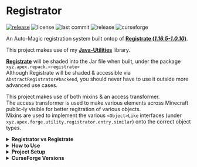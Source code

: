 # Registrator
[![release](https://github.com/ApexModder/Registrator/actions/workflows/release.yml/badge.svg)](https://github.com/ApexModder/Registrator/actions/workflows/release.yml)
![license](https://img.shields.io/github/license/ApexModder/Registrator)
![last commit](https://img.shields.io/github/last-commit/ApexModder/Registrator/master)
![release](https://img.shields.io/github/v/release/ApexModder/Registrator)
![curseforge](https://cf.way2muchnoise.eu/versions/550146.svg)

An Auto-Magic registration system built ontop of [**Registrate (_1.16.5-1.0.10_)**](https://github.com/tterrag1098/Registrate/tree/1.16).

This project makes use of my [**Java-Utilities**](https://github.com/ApexModder/JavaUtilities) library.

[**Registrate**](https://github.com/tterrag1098/Registrate/tree/1.16) will be shaded into the Jar file when built, under the package `xyz.apex.repack.<registrate>`<br>
Although Registrate will be shaded & accessible via `AbstractRegistrator#backend`, you should never have to use it outside more advanced use cases.

This project makes use of both mixins & an access transformer.<br>
The access transformer is used to make various elements across Minecraft public-ly visible for better regitration of various objects.<br>
Mixins are used to implement the various `<Object>Like` interfaces (under `xyz.apex.forge.utility.registrator.entry.similar`) onto the correct object types.

<details>
<summary><b>Registrator vs Registrate</b></summary>

- Adds support for various new Registration types
  - `PaintingType`
  - `PointOfInterestType`
  - `IRecipeSerializer`
  - `SoundEvent`
  - `VillagerProfession`
  - `Structure`

- Custom `RegistryEntry` types & builders
  - Custom builders not only gives access to using custom `RegistryEntry` types, but also more freedom in what can be registered during the building process.
  - Custom `RegistryEntry` types allows for things like `ItemProviderEntry` to implement `IItemProvider` and be considered an `Item` object by the game. This allows for passing in your custom item entries right into places that would usually expect an `Item`.
  - Sub registration type helpers.
    - This is mainly helpful for easier sub `Item` registrations.
    - Things like `ToolItem`, `ArmorItem` use different constructor parameters, many helper methods have been implemented into `AbstractRegistor` to make registering these kinds of items easier.
- Custom DataProviders
  - An extended LanguageProvider (`RegistrateLangExtProvider`) has been implemented and many similar `lang()` methods exist, to allow registering translation for various languages. Whereas vanilla Registrate only supports `en_us` (& auto `en_ud`) by default.
    - To use this provider, look for any `lang` method whose first parameter is `languageKey` this is the 'language code' you wish to add a translation for, constants for all vanilla Minecraft supported language codes can be found in `RegistrateLangExtProvider`.
    - **Note**: `RegistrateLangExtProvider` **DOES NOT** support registering for the `en_us` language code, use the vanilla `RegistrateLangProvider` provider type & methods for this.
  - Various new tags providers for the missing tag types (`Potion`, `Enchantment` & `BlockEntity` / `TileEntity`).
  - A new Sound provider is implemented, although it is not recommended being used. Use the `SoundBuiler` (`AbstractRegistrator#sound(<soundName>, [parentObj])`) methods to build a SoundEvent (RegistryEntry `SoundEntry`).
    - This builder has many useful methods to make building your custom sounds easier, and also automatically generates & appends to your mods `sounds.json` file.
  - TemplatePoolProvider
    - This provider type has not been thoroughly tested but should allow you to generate template pools used during world generation.
    - Use at your own risk.
</details>

<details>
<summary><b>How to Use</b></summary>

For an example mod on how to use Registrator, see the [TestMod here](https://github.com/ApexModder/Registrator/blob/master/src/testmod/java/xyz/apex/forge/testmod/init/TRegistry.java).

This system is used in a very similar way to how vanilla Registrate is used. So their _How to Use_ guide should also be applicable here.
Just substitute any Registrate references for Registrator versions.

Firstly you will need to create a lazily loaded `AbstractRegistrator` object, which will be used & referenced across your entire project.<br>
The easiest method to do this is via the `Registrator#create(<mod_id>)` method.

```java
public static final Lazy<Registrator> REGISTRY = Registrator.create("<YOUR_MOD_ID_HERE>")
```

Once you have a Registrator instance you can then begin building & registering your various objects.

The following will build & register a generic block with US & British translations, require a pickaxe to be broken as well as a generic BlockItem.
```java
public static final BlockEntry<Block> YOUR_BLOCK = REGISTRY.get()
        .block("<your_block_name_here>")
            .lang("Some US Name Here")
            .lang(RegistrateLangExtProvider.EN_GB, "Some British Name Here")
            .harvestTool(ToolType.PICKAXE)
            .requireCorrectToolForDrops()
            .strength(3F, 3F)
        
            .simpleItem()
        .register();
```

To register more advanced object types, a factory method can be appended to the end of any object method.
`block("<your_block_name_here>", [parentObj], <some_block_factory>)`
These factory types take the default constructor parameters of what ever type you are trying to build.
For example, a `BlockFactory` takes in the finalized `AbstractBlock.Properties` object (Similar to how the `Block` constructor takes in a `AbstractBlock.Properties` object).
</details>

<details>
<summary><b>Project Setup</b></summary>

Due to Registrator including a `mods.toml` file, it has to be added as a dependency to your mod.
Unlike how vanilla Registrate includes no mod data and can be shaded right into your mod jar.

To do this, add the following snippet of code to your `mods.toml` file.
```toml
[[dependencies.<YOUR_MOD_ID_HERE>]]
    modId="registrator"
    mandatory=true
    versionRange="[<REGISTRATOR_VERSION>,)"
    ordering="NONE"
    side="BOTH"
```

To include Registrator in your mods `build.gradle` file, We make use of the [CurseMaven Gradle plugin](https://www.cursemaven.com/). <br>
Add the following snippet of code to your `repositories { }` section

```groovy
maven { // CurseForge
    url 'https://cursemaven.com'
    content { includeGroup 'curse.maven' }
}
```

Add the following snippet of code to your `dependencies { }` section<br>
See below for table of CurseForge version IDs

```groovy
compileOnly fg.deobf('curse.maven:registrator-550146:<REGISTRATOR_CURSE_ID>')
runtimeOnly fg.deobf('curse.maven:registrator-550146:<REGISTRATOR_CURSE_ID>')
```

<details>
<summary><b>The following is only required when shipping your mod via CurseForge.</b></summary>

While uploading / editing uploaded releases, find the `Releated Projects` section.<br>
![Releated-Projects](https://i.imgur.com/Lj5jXZj.png)

Search for `Registrator` and click `Add Project` on the right.<br>
This will add Registrator as a dependency on CurseForge. When users download your mod via the CurseForge launcher (or any launchers using CurseForges API), Registrator will automatically be downloaded alongside it.

</details>
</details>

<details>
<summary><b>CurseForge Versions</b></summary>

<details>
<summary><b><i>1.16.5</i></b></summary>

| Registrator Version  | CurseForge File ID |
|:--------------------:|:---:|
| <b><i>1.0.21</i></b> | [3624977](https://www.curseforge.com/minecraft/mc-mods/registrator/files/3624977) |
| <b><i>1.0.20</i></b> | [3624959](https://www.curseforge.com/minecraft/mc-mods/registrator/files/3624959) |
| <b><i>1.0.19</i></b> | [3547961](https://www.curseforge.com/minecraft/mc-mods/registrator/files/3547961) |
| <b><i>1.0.18</i></b> | [3543275](https://www.curseforge.com/minecraft/mc-mods/registrator/files/3543275) |
| <b><i>1.0.17</i></b> | [3543253](https://www.curseforge.com/minecraft/mc-mods/registrator/files/3543253) |
| <b><i>1.0.16</i></b> | [3543232](https://www.curseforge.com/minecraft/mc-mods/registrator/files/3543232) |
| <b><i>1.0.15</i></b> | [3543223](https://www.curseforge.com/minecraft/mc-mods/registrator/files/3543223) |
| <b><i>1.0.14</i></b> | [3543214](https://www.curseforge.com/minecraft/mc-mods/registrator/files/3543214) |
| <b><i>1.0.13</i></b> | [3541415](https://www.curseforge.com/minecraft/mc-mods/registrator/files/3541415) |
| <b><i>1.0.12</i></b> | [3541261](https://www.curseforge.com/minecraft/mc-mods/registrator/files/3541261) |
| <b><i>1.0.11</i></b> | [3541252](https://www.curseforge.com/minecraft/mc-mods/registrator/files/3541252) |
| <b><i>1.0.10</i></b> | [3541180](https://www.curseforge.com/minecraft/mc-mods/registrator/files/3541180) |
| <b><i>1.0.9</i></b>  | [3541175](https://www.curseforge.com/minecraft/mc-mods/registrator/files/3541175) |
| <b><i>1.0.8</i></b>  | [3541170](https://www.curseforge.com/minecraft/mc-mods/registrator/files/3541170) |
| <b><i>1.0.7</i></b>  | [3539396](https://www.curseforge.com/minecraft/mc-mods/registrator/files/3539396) |
| <b><i>1.0.6</i></b>  | [3539331](https://www.curseforge.com/minecraft/mc-mods/registrator/files/3539331) |
| <b><i>1.0.5</i></b>  | [3538337](https://www.curseforge.com/minecraft/mc-mods/registrator/files/3538337) |
| <b><i>1.0.4</i></b>  | [3537821](https://www.curseforge.com/minecraft/mc-mods/registrator/files/3537821) |
| <b><i>1.0.3</i></b>  | [3537477](https://www.curseforge.com/minecraft/mc-mods/registrator/files/3537477) |
| <b><i>1.0.2</i></b>  | [3537398](https://www.curseforge.com/minecraft/mc-mods/registrator/files/3537398) |
| <b><i>1.0.1</i></b>  | [3537338](https://www.curseforge.com/minecraft/mc-mods/registrator/files/3537338) |

</details>

</details>